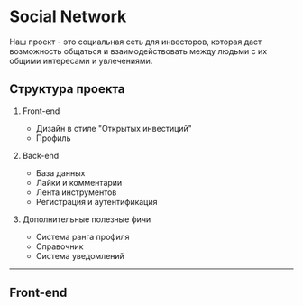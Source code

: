 # Social Network

Наш проект - это социальная сеть для инвесторов, которая даст возможность 
общаться и взаимодействовать между людьми с их общими интересами и увлечениями.

## Структура проекта

1. Front-end
   - Дизайн в стиле "Открытых инвестиций"
   - Профиль

2. Back-end
   - База данных
   - Лайки и комментарии
   - Лента инструментов
   - Регистрация и аутентификация

3. Дополнительные полезные фичи
   - Система ранга профиля
   - Справочник
   - Система уведомлений

---

## Front-end

